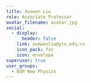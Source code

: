 ```yaml
---
title: Xuewen Liu
role: Associate Professor
avatar_filename: avatar.jpg
social:
  - display:
      header: false
    link: xuewenliu@ytu.edu.cn
    icon_pack: fas
    icon: envelope
superuser: true
user_groups:
  - BSM New Physics
---
```


